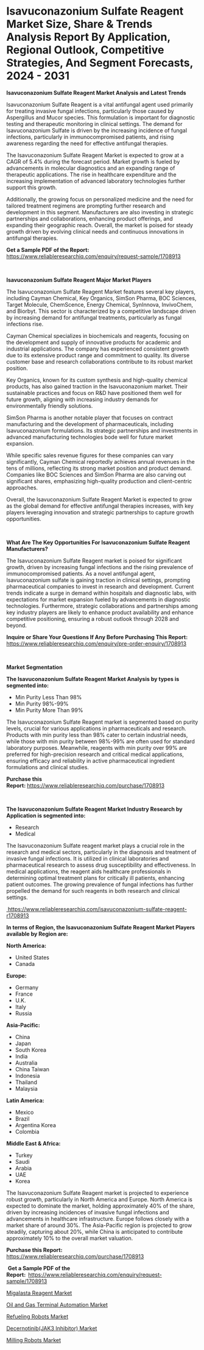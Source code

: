 <p><h1>Isavuconazonium Sulfate Reagent Market Size, Share & Trends Analysis Report By Application, Regional Outlook, Competitive Strategies, And Segment Forecasts, 2024 - 2031</h1></p><p><strong>Isavuconazonium Sulfate Reagent Market Analysis and Latest Trends</strong></p>
<p><p>Isavuconazonium Sulfate Reagent is a vital antifungal agent used primarily for treating invasive fungal infections, particularly those caused by Aspergillus and Mucor species. This formulation is important for diagnostic testing and therapeutic monitoring in clinical settings. The demand for Isavuconazonium Sulfate is driven by the increasing incidence of fungal infections, particularly in immunocompromised patients, and rising awareness regarding the need for effective antifungal therapies.</p><p>The Isavuconazonium Sulfate Reagent Market is expected to grow at a CAGR of 5.4% during the forecast period. Market growth is fueled by advancements in molecular diagnostics and an expanding range of therapeutic applications. The rise in healthcare expenditure and the increasing implementation of advanced laboratory technologies further support this growth. </p><p>Additionally, the growing focus on personalized medicine and the need for tailored treatment regimens are prompting further research and development in this segment. Manufacturers are also investing in strategic partnerships and collaborations, enhancing product offerings, and expanding their geographic reach. Overall, the market is poised for steady growth driven by evolving clinical needs and continuous innovations in antifungal therapies.</p></p>
<p><strong>Get a Sample PDF of the Report:&nbsp;</strong> <a href="https://www.reliableresearchiq.com/enquiry/request-sample/1708913?utm_campaign=1257&utm_medium=2&utm_source=Github&utm_content=ia&utm_term=21102024&utm_id=isavuconazonium-sulfate-reagent">https://www.reliableresearchiq.com/enquiry/request-sample/1708913</a></p>
<p>&nbsp;</p>
<p><strong>Isavuconazonium Sulfate Reagent Major Market Players</strong></p>
<p><p>The Isavuconazonium Sulfate Reagent Market features several key players, including Cayman Chemical, Key Organics, SimSon Pharma, BOC Sciences, Target Molecule, ChemScence, Energy Chemical, SynInnova, InvivoChem, and Biorbyt. This sector is characterized by a competitive landscape driven by increasing demand for antifungal treatments, particularly as fungal infections rise.</p><p>Cayman Chemical specializes in biochemicals and reagents, focusing on the development and supply of innovative products for academic and industrial applications. The company has experienced consistent growth due to its extensive product range and commitment to quality. Its diverse customer base and research collaborations contribute to its robust market position.</p><p>Key Organics, known for its custom synthesis and high-quality chemical products, has also gained traction in the Isavuconazonium market. Their sustainable practices and focus on R&D have positioned them well for future growth, aligning with increasing industry demands for environmentally friendly solutions.</p><p>SimSon Pharma is another notable player that focuses on contract manufacturing and the development of pharmaceuticals, including Isavuconazonium formulations. Its strategic partnerships and investments in advanced manufacturing technologies bode well for future market expansion.</p><p>While specific sales revenue figures for these companies can vary significantly, Cayman Chemical reportedly achieves annual revenues in the tens of millions, reflecting its strong market position and product demand. Companies like BOC Sciences and SimSon Pharma are also carving out significant shares, emphasizing high-quality production and client-centric approaches.</p><p>Overall, the Isavuconazonium Sulfate Reagent Market is expected to grow as the global demand for effective antifungal therapies increases, with key players leveraging innovation and strategic partnerships to capture growth opportunities.</p></p>
<p>&nbsp;</p>
<p><strong>What Are The Key Opportunities For Isavuconazonium Sulfate Reagent Manufacturers?</strong></p>
<p><p>The Isavuconazonium Sulfate Reagent market is poised for significant growth, driven by increasing fungal infections and the rising prevalence of immunocompromised patients. As a novel antifungal agent, Isavuconazonium sulfate is gaining traction in clinical settings, prompting pharmaceutical companies to invest in research and development. Current trends indicate a surge in demand within hospitals and diagnostic labs, with expectations for market expansion fueled by advancements in diagnostic technologies. Furthermore, strategic collaborations and partnerships among key industry players are likely to enhance product availability and enhance competitive positioning, ensuring a robust outlook through 2028 and beyond.</p></p>
<p><strong>Inquire or Share Your Questions If Any Before Purchasing This Report:</strong> <a href="https://www.reliableresearchiq.com/enquiry/pre-order-enquiry/1708913?utm_campaign=1257&utm_medium=2&utm_source=Github&utm_content=ia&utm_term=21102024&utm_id=isavuconazonium-sulfate-reagent">https://www.reliableresearchiq.com/enquiry/pre-order-enquiry/1708913</a></p>
<p>&nbsp;</p>
<p><strong>Market Segmentation</strong></p>
<p><strong>The Isavuconazonium Sulfate Reagent Market Analysis by types is segmented into:</strong></p>
<p><ul><li>Min Purity Less Than 98%</li><li>Min Purity 98%-99%</li><li>Min Purity More Than 99%</li></ul></p>
<p><p>The Isavuconazonium Sulfate Reagent market is segmented based on purity levels, crucial for various applications in pharmaceuticals and research. Products with min purity less than 98% cater to certain industrial needs, while those with min purity between 98%-99% are often used for standard laboratory purposes. Meanwhile, reagents with min purity over 99% are preferred for high-precision research and critical medical applications, ensuring efficacy and reliability in active pharmaceutical ingredient formulations and clinical studies.</p></p>
<p><strong>Purchase this Report:&nbsp;</strong><a href="https://www.reliableresearchiq.com/purchase/1708913?utm_campaign=1257&utm_medium=2&utm_source=Github&utm_content=ia&utm_term=21102024&utm_id=isavuconazonium-sulfate-reagent">https://www.reliableresearchiq.com/purchase/1708913</a></p>
<p>&nbsp;</p>
<p><strong>The Isavuconazonium Sulfate Reagent Market Industry Research by Application is segmented into:</strong></p>
<p><ul><li>Research</li><li>Medical</li></ul></p>
<p><p>The Isavuconazonium Sulfate reagent market plays a crucial role in the research and medical sectors, particularly in the diagnosis and treatment of invasive fungal infections. It is utilized in clinical laboratories and pharmaceutical research to assess drug susceptibility and effectiveness. In medical applications, the reagent aids healthcare professionals in determining optimal treatment plans for critically ill patients, enhancing patient outcomes. The growing prevalence of fungal infections has further propelled the demand for such reagents in both research and clinical settings.</p></p>
<p><a href="https://www.reliableresearchiq.com/isavuconazonium-sulfate-reagent-r1708913?utm_campaign=1257&utm_medium=2&utm_source=Github&utm_content=ia&utm_term=21102024&utm_id=isavuconazonium-sulfate-reagent">&nbsp;https://www.reliableresearchiq.com/isavuconazonium-sulfate-reagent-r1708913</a></p>
<p><strong>In terms of Region, the Isavuconazonium Sulfate Reagent Market Players available by Region are:</strong></p>
<p>
    <p> <strong> North America: </strong>
        <ul>
            <li>United States</li>
            <li>Canada</li>
        </ul>
        </p> 
    <p> <strong> Europe: </strong>
        <ul>
            <li>Germany</li>
            <li>France</li>
            <li>U.K.</li>
            <li>Italy</li>
            <li>Russia</li>
        </ul>
        </p> 
    <p> <strong> Asia-Pacific: </strong>
        <ul>
            <li>China</li>
            <li>Japan</li>
            <li>South Korea</li>
            <li>India</li>
            <li>Australia</li>
            <li>China Taiwan</li>
            <li>Indonesia</li>
            <li>Thailand</li>
            <li>Malaysia</li>
        </ul>
        </p> 
    <p> <strong> Latin America: </strong>
        <ul>
            <li>Mexico</li>
            <li>Brazil</li>
            <li>Argentina Korea</li>
            <li>Colombia</li>
        </ul>
        </p> 
    <p> <strong> Middle East & Africa: </strong>
        <ul>
            <li>Turkey</li>
            <li>Saudi</li>
            <li>Arabia</li>
            <li>UAE</li>
            <li>Korea</li>
        </ul>
    </p>
    </p>
<p><p>The Isavuconazonium Sulfate Reagent market is projected to experience robust growth, particularly in North America and Europe. North America is expected to dominate the market, holding approximately 40% of the share, driven by increasing incidences of invasive fungal infections and advancements in healthcare infrastructure. Europe follows closely with a market share of around 30%. The Asia-Pacific region is projected to grow steadily, capturing about 20%, while China is anticipated to contribute approximately 10% to the overall market valuation.</p></p>
<p><strong>Purchase this Report: </strong><a href="https://www.reliableresearchiq.com/purchase/1708913?utm_campaign=1257&utm_medium=2&utm_source=Github&utm_content=ia&utm_term=21102024&utm_id=isavuconazonium-sulfate-reagent">https://www.reliableresearchiq.com/purchase/1708913</a></p>
<p>&nbsp;<strong>Get a Sample PDF of the Report:&nbsp;&nbsp;</strong><a href="https://www.reliableresearchiq.com/enquiry/request-sample/1708913?utm_campaign=1257&utm_medium=2&utm_source=Github&utm_content=ia&utm_term=21102024&utm_id=isavuconazonium-sulfate-reagent">https://www.reliableresearchiq.com/enquiry/request-sample/1708913</a></p>
<p><strong></strong></p>
<p><p><a href="https://github.com/sogusofer/Market-Research-Report-List-1/blob/main/migalasta-reagent-market.md?utm_campaign=1257&utm_medium=2&utm_source=Github&utm_content=ia&utm_term=21102024&utm_id=isavuconazonium-sulfate-reagent">Migalasta Reagent Market</a></p><p><a href="https://www.linkedin.com/pulse/oil-gas-terminal-automation-market-dynamics-application-types-xavnc?utm_campaign=1257&utm_medium=2&utm_source=Github&utm_content=ia&utm_term=21102024&utm_id=isavuconazonium-sulfate-reagent">Oil and Gas Terminal Automation Market</a></p><p><a href="https://issuu.com/reportprime-2/docs/refueling-robots-market-size-2030.p_c8e90fcc54783f?utm_campaign=1257&utm_medium=2&utm_source=Github&utm_content=ia&utm_term=21102024&utm_id=isavuconazonium-sulfate-reagent">Refueling Robots Market</a></p><p><a href="https://github.com/gabrielleq8bung/Market-Research-Report-List-1/blob/main/decernotinibjak3-inhibitor-market.md?utm_campaign=1257&utm_medium=2&utm_source=Github&utm_content=ia&utm_term=21102024&utm_id=isavuconazonium-sulfate-reagent">Decernotinib(JAK3 Inhibitor) Market</a></p><p><a href="https://issuu.com/reportprime-2/docs/milling-robots-market-size-2030.ppt_9590fbefc3ccbb?utm_campaign=1257&utm_medium=2&utm_source=Github&utm_content=ia&utm_term=21102024&utm_id=isavuconazonium-sulfate-reagent">Milling Robots Market</a></p></p>